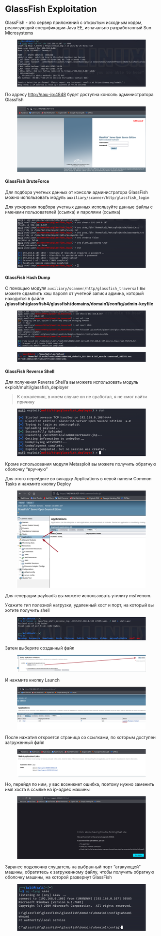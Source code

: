 # GlassFish Exploitation

GlassFish - это cервер приложений с открытым исходным кодом, реализующий спецификации Java EE, изначально разработанный Sun Microsystems

<figure><img src="../.gitbook/assets/nmap_4848_port.png" alt=""><figcaption></figcaption></figure>

По адресу [http://ваш-ip:4848](http://xn---ip-5cdj7k:4848/) будет доступна консоль администратора Glassfish

<figure><img src="../.gitbook/assets/glassfish_console.png" alt=""><figcaption></figcaption></figure>

#### GlassFish BruteForce

Для подбора учетных данных от консоли администратора GlassFish можно использовать модуль `auxiliary/scanner/http/glassfish_login`

Для ускорения подбора учетных данных используйте данные файлы с именами пользователей (ссылка)  и паролями (ссылка)

<figure><img src="../.gitbook/assets/glassfish_login.png" alt=""><figcaption></figcaption></figure>

#### GlassFish Hash Dump

С помощью модуля `auxiliary/scanner/http/glassfish_traversal` вы можете сдампить хэш пароля от учетной записи админа, который находится в файле **/glassfish/glassfish4/glassfish/domains/domain1/config/admin-keyfile**

<figure><img src="../.gitbook/assets/glassfish_traversal.png" alt=""><figcaption></figcaption></figure>

<figure><img src="../.gitbook/assets/password_hash.png" alt=""><figcaption></figcaption></figure>

#### GlassFish Reverse Shell

Для получения Reverse Shell’a вы можете использовать модуль exploit/multi/glassfish\_deployer

> К сожалению, в моем случае он не сработал, я не смог найти причину&#x20;

<figure><img src="../.gitbook/assets/glassfish_deployer.png" alt=""><figcaption></figcaption></figure>

Кроме использования модуля Metasploit вы можете получить обратную оболочку “вручную”

Для этого перейдите во вкладку Applications в левой панели Common Tasks и нажмите кнопку Deploy

<figure><img src="../.gitbook/assets/common_tasks.png" alt=""><figcaption></figcaption></figure>

Для генерации payload’a вы можете использовать утилиту msfvenom.

Укажите тип полезной нагрузки, удаленный хост и порт, на который вы хотите получить shell

<figure><img src="../.gitbook/assets/msfvenom_payload.png" alt=""><figcaption></figcaption></figure>

Затем выберите созданный файл

<figure><img src="../.gitbook/assets/select_file.png" alt=""><figcaption></figcaption></figure>

И нажмите кнопку Launch

<figure><img src="../.gitbook/assets/launch_task.png" alt=""><figcaption></figcaption></figure>

После нажатия откроется страница со ссылками, по которым доступен загруженный файл

<figure><img src="../.gitbook/assets/links.png" alt=""><figcaption></figcaption></figure>

Но, перейдя по ним, у вас возникнет ошибка, поэтому нужно заменить имя хоста в ссылке на ip-адрес машины

<figure><img src="../.gitbook/assets/error.png" alt=""><figcaption></figcaption></figure>

Заранее подключив слушатель на выбранный порт “атакующей” машины, обратитесь к загруженному файлу, чтобы получить обратную оболочку машины, на которой развернут GlassFish

<figure><img src="../.gitbook/assets/glassfish_rev_shell.png" alt=""><figcaption></figcaption></figure>
